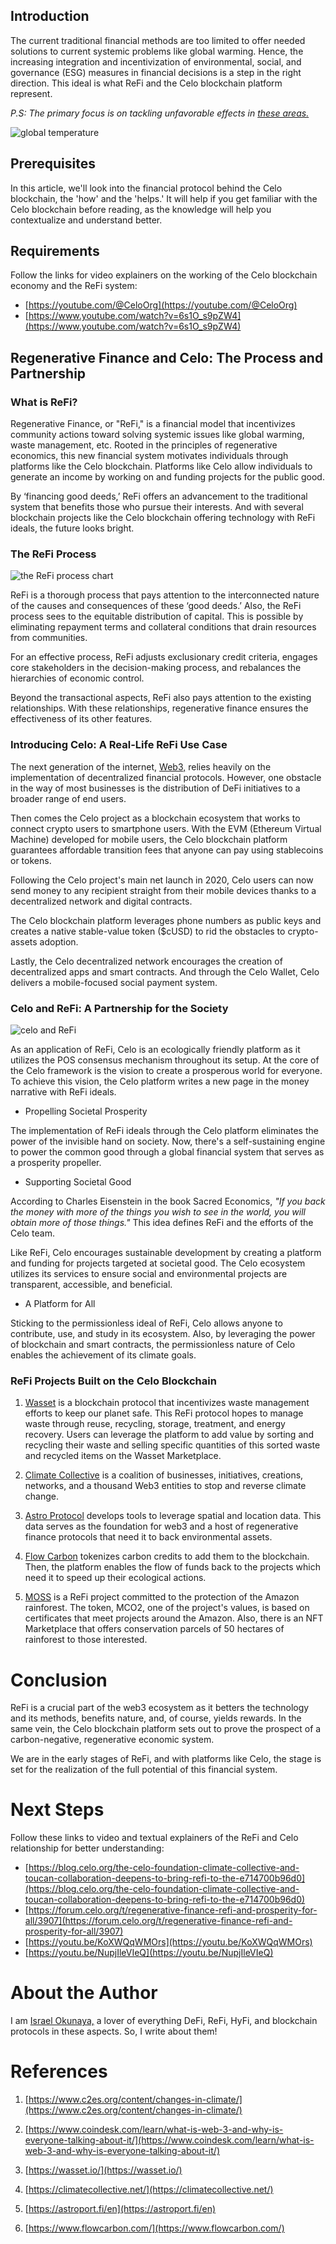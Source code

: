 
## Introduction

The current traditional financial methods are too limited to offer needed solutions to current systemic problems like global warming. Hence, the increasing integration and incentivization of environmental, social, and governance (ESG) measures in financial decisions is a step in the right direction. This ideal is what ReFi and the Celo blockchain platform represent.

*P.S: The primary focus is on tackling unfavorable effects in [these areas.](https://www.c2es.org/content/changes-in-climate/)*

![global temperature](https://drive.google.com/file/d/1IOhzZAQzJdPbOdIBV6IsCFmUop6nOho0/view)

## Prerequisites

In this article, we'll look into the financial protocol behind the Celo blockchain, the 'how' and the 'helps.' It will help if you get familiar with the Celo blockchain before reading, as the knowledge will help you contextualize and understand better. 

## Requirements

Follow the links for video explainers on the working of the Celo blockchain economy and the ReFi system:
- [https://youtube.com/@CeloOrg](https://youtube.com/@CeloOrg)
- [https://www.youtube.com/watch?v=6s1O_s9pZW4](https://www.youtube.com/watch?v=6s1O_s9pZW4)

## Regenerative Finance and Celo: The Process and Partnership

### What is ReFi?

Regenerative Finance, or "ReFi," is a financial model that incentivizes community actions toward solving systemic issues like global warming, waste management, etc. Rooted in the principles of regenerative economics, this new financial system motivates individuals through platforms like the Celo blockchain. Platforms like Celo allow individuals to generate an income by working on and funding projects for the public good.

By ‘financing good deeds,’ ReFi offers an advancement to the traditional system that benefits those who pursue their interests. And with several blockchain projects like the Celo blockchain offering technology with ReFi ideals, the future looks bright.

### The ReFi Process

![the ReFi process chart](https://drive.google.com/file/d/1IH7LtqoAMX-GLXXtwNWY-tPUeJ9__FmS/view)

ReFi is a thorough process that pays attention to the interconnected nature of the causes and consequences of these ‘good deeds.’ Also, the ReFi process sees to the equitable distribution of capital. This is possible by eliminating repayment terms and collateral conditions that drain resources from communities.

For an effective process, ReFi adjusts exclusionary credit criteria, engages core stakeholders in the decision-making process, and rebalances the hierarchies of economic control.

Beyond the transactional aspects, ReFi also pays attention to the existing relationships. With these relationships, regenerative finance ensures the effectiveness of its other features. 

### Introducing Celo: A Real-Life ReFi Use Case

The next generation of the internet, [Web3,](https://www.coindesk.com/learn/what-is-web-3-and-why-is-everyone-talking-about-it/) relies heavily on the implementation of decentralized financial protocols. However, one obstacle in the way of most businesses is the distribution of DeFi initiatives to a broader range of end users.

Then comes the Celo project as a blockchain ecosystem that works to connect crypto users to smartphone users. With the EVM (Ethereum Virtual Machine) developed for mobile users, the Celo blockchain platform guarantees affordable transition fees that anyone can pay using stablecoins or tokens.

Following the Celo project's main net launch in 2020, Celo users can now send money to any recipient straight from their mobile devices thanks to a decentralized network and digital contracts. 

The Celo blockchain platform leverages phone numbers as public keys and creates a native stable-value token ($cUSD) to rid the obstacles to crypto-assets adoption.

Lastly, the Celo decentralized network encourages the creation of decentralized apps and smart contracts. And through the Celo Wallet, Celo delivers a mobile-focused social payment system.

### Celo and ReFi: A Partnership for the Society
![celo and ReFi](https://drive.google.com/file/d/1IcA8ezwYtHa-XWN7xaTxklpXi4XElxRS/view)

As an application of ReFi, Celo is an ecologically friendly platform as it utilizes the POS consensus mechanism throughout its setup. At the core of the Celo framework is the vision to create a prosperous world for everyone. To achieve this vision, the Celo platform writes a new page in the money narrative with ReFi ideals.

- Propelling Societal Prosperity

The implementation of ReFi ideals through the Celo platform eliminates the power of the invisible hand on society. Now, there's a self-sustaining engine to power the common good through a global financial system that serves as a prosperity propeller.

- Supporting Societal Good

According to Charles Eisenstein in the book Sacred Economics, *"If you back the money with more of the things you wish to see in the world, you will obtain more of those things."* This idea defines ReFi and the efforts of the Celo team. 

Like ReFi, Celo encourages sustainable development by creating a platform and funding for projects targeted at societal good. The Celo ecosystem utilizes its services to ensure social and environmental projects are transparent, accessible, and beneficial.

- A Platform for All

Sticking to the permissionless ideal of ReFi, Celo allows anyone to contribute, use, and study in its ecosystem. Also, by leveraging the power of blockchain and smart contracts, the permissionless nature of Celo enables the achievement of its climate goals. 

### ReFi Projects Built on the Celo Blockchain

1. [Wasset](https://wasset.io/) is a blockchain protocol that incentivizes waste management efforts to keep our planet safe. This ReFi protocol hopes to manage waste through reuse, recycling, storage, treatment, and energy recovery. Users can leverage the platform to add value by sorting and recycling their waste and selling specific quantities of this sorted waste and recycled items on the Wasset Marketplace.

2. [Climate Collective](https://climatecollective.net/) is a coalition of businesses, initiatives, creations, networks, and a thousand Web3 entities to stop and reverse climate change.

3. [Astro Protocol](https://astroport.fi/en) develops tools to leverage spatial and location data. This data serves as the foundation for web3 and a host of regenerative finance protocols that need it to back environmental assets.

4. [Flow Carbon](https://www.flowcarbon.com/) tokenizes carbon credits to add them to the blockchain. Then, the platform enables the flow of funds back to the projects which need it to speed up their ecological actions.

5. [MOSS](https://moss.earth/) is a ReFi project committed to the protection of the Amazon rainforest. The token, MCO2, one of the project's values, is based on certificates that meet projects around the Amazon. Also, there is an NFT Marketplace that offers conservation parcels of 50 hectares of rainforest to those interested.

# Conclusion

ReFi is a crucial part of the web3 ecosystem as it betters the technology and its methods, benefits nature, and, of course, yields rewards. In the same vein, the Celo blockchain platform sets out to prove the prospect of a carbon-negative, regenerative economic system.

We are in the early stages of ReFi, and with platforms like Celo, the stage is set for the realization of the full potential of this financial system. 

# Next Steps

Follow these links to video and textual explainers of the ReFi and Celo relationship for better understanding:
- [https://blog.celo.org/the-celo-foundation-climate-collective-and-toucan-collaboration-deepens-to-bring-refi-to-the-e714700b96d0](https://blog.celo.org/the-celo-foundation-climate-collective-and-toucan-collaboration-deepens-to-bring-refi-to-the-e714700b96d0)
- [https://forum.celo.org/t/regenerative-finance-refi-and-prosperity-for-all/3907](https://forum.celo.org/t/regenerative-finance-refi-and-prosperity-for-all/3907)
- [https://youtu.be/KoXWQqWMOrs](https://youtu.be/KoXWQqWMOrs)
- [https://youtu.be/NupjIleVIeQ](https://youtu.be/NupjIleVIeQ)

# About the Author

I am [Israel Okunaya,](https://meetisraelokunaya.curious.page/) a lover of everything DeFi, ReFi, HyFi, and blockchain protocols in these aspects. So, I write about them! 

# References

1. [https://www.c2es.org/content/changes-in-climate/](https://www.c2es.org/content/changes-in-climate/)

2. [https://www.coindesk.com/learn/what-is-web-3-and-why-is-everyone-talking-about-it/](https://www.coindesk.com/learn/what-is-web-3-and-why-is-everyone-talking-about-it/)

3. [https://wasset.io/](https://wasset.io/)

4. [https://climatecollective.net/](https://climatecollective.net/)

5. [https://astroport.fi/en](https://astroport.fi/en)

6. [https://www.flowcarbon.com/](https://www.flowcarbon.com/)
